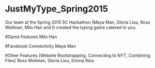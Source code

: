 # JustMyType_Spring2015
Our team at the Spring 2015 5C Hackathon (Maya Man, Gloria Liou, Ross Wollman, Milo Han and I) created the typing game catered to you.

#Game Features 
Milo Han 

#Facebook Connectivity 
Maya Man

#Other Features (Website Bootstrapping, Connecting to NYT, Combining Files)
Ross Wollman, Gloria Liou, Erinna Woo 